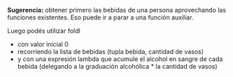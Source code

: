
**Sugerencia:** obtener primero las bebidas de una persona aprovechando las funciones existentes. Eso puede ir a parar a una función auxiliar.

Luego podés utilizar foldl

* con valor inicial 0
* recorriendo la lista de bebidas (tupla bebida, cantidad de vasos)
* y con una expresión lambda que acumule el alcohol en sangre de cada bebida (delegando a la graduación alcohólica * la cantidad de vasos)

